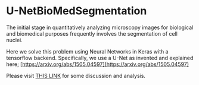 ﻿# U-NetBioMedSegmentation

The initial stage in quantitatively analyzing microscopy images for biological and biomedical purposes frequently involves the segmentation of cell nuclei. 

Here we solve this problem using Neural Networks in Keras with a tensorflow backend. Specifically, we use a U-Net as invented and explained here; [https://arxiv.org/abs/1505.04597](https://arxiv.org/abs/1505.04597)

Please visit [THIS LINK](https://humzaiqbal67.github.io/HumzAIqbal67.github.io-UnetSegmentation/Unet_Segmentation.pdf) for some discussion and analysis.




